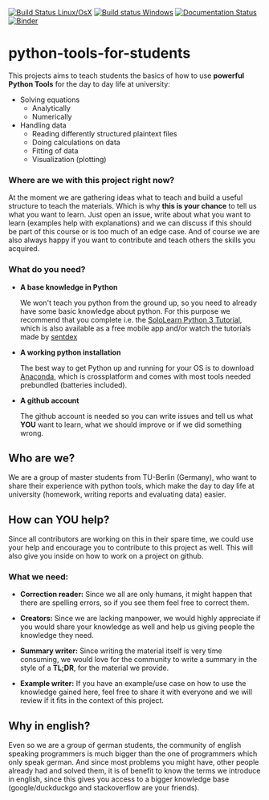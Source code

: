[![Build Status Linux/OsX](https://api.travis-ci.org/students-teach-students/python-tools-for-students.svg?branch=master)](https://travis-ci.org/students-teach-students/python-tools-for-students)
[![Build status Windows](https://ci.appveyor.com/api/projects/status/58hq73cf6iv7xxdf/branch/master?svg=true)](https://ci.appveyor.com/project/s-weigand/python-tools-for-students-3ywm2/branch/master)
[![Documentation Status](https://readthedocs.org/projects/python-tools-for-students/badge/?version=latest)](https://python-tools-for-students.readthedocs.io/en/latest/?badge=latest)
[![Binder](https://static.mybinder.org/badge_logo.svg)](https://mybinder.org/v2/gh/students-teach-students/python-tools-for-students/master?urlpath=lab/tree/material)

# python-tools-for-students

This projects aims to teach students the basics of how to use
**powerful Python Tools** for the day to day life at university:

- Solving equations
  - Analytically
  - Numerically
- Handling data
  - Reading differently structured plaintext files
  - Doing calculations on data
  - Fitting of data
  - Visualization (plotting)

### Where are we with this project right now?

At the moment we are gathering ideas what to teach and build a useful
structure to teach the materials. Which is why **this is your chance**
to tell us what you want to learn. Just open an issue, write about what you want to learn
(examples help with explanations) and we can discuss
if this should be part of this course or is too much of an edge case.
And of course we are also always happy if you want to contribute and teach others the skills
you acquired.

### What do you need?

- **A base knowledge in Python**

  We won't teach you python from the ground up, so you need to already have some basic knowledge about python.
  For this purpose we recommend that you complete i.e. the
  [SoloLearn Python 3 Tutorial](https://www.sololearn.com/Course/Python/),
  which is also available as a free mobile app and/or watch the tutorials made by
  [sentdex](https://www.youtube.com/watch?v=eXBD2bB9-RA&list=PLQVvvaa0QuDeAams7fkdcwOGBpGdHpXln)

- **A working python installation**

  The best way to get Python up and running for your OS is to download
  [Anaconda](https://www.anaconda.com/distribution/), which is crossplatform and
  comes with most tools needed prebundled (batteries included).

- **A github account**

  The github account is needed so you can write issues and tell us what **YOU** want to learn,
  what we should improve or if we did something wrong.

## Who are we?

We are a group of master students from TU-Berlin (Germany),
who want to share their experience with python tools,
which make the day to day life at university
(homework, writing reports and evaluating data) easier.

## How can YOU help?

Since all contributors are working on this in their spare time, we could use your help and encourage you to contribute to this project as well.
This will also give you inside on how to work on a project on github.

### What we need:

- **Correction reader:** Since we all are only humans, it might happen that there are spelling errors, so if you see them feel free to correct them.

- **Creators:** Since we are lacking manpower, we would highly appreciate if you would share your knowledge as well and help us giving people the knowledge they need.

- **Summary writer:** Since writing the material itself is very time consuming, we would love for the community to write a summary in the style of a **TL;DR**, for the material we provide.

- **Example writer:** If you have an example/use case on how to use the knowledge gained here, feel free to share it with everyone and we will review if it fits in the context of this project.

## Why in english?

Even so we are a group of german students, the community of english speaking programmers
is much bigger than the one of programmers which only speak german.
And since most problems you might have, other people already had and solved them, it is of benefit
to know the terms we introduce in english, since this gives you access to a bigger knowledge base
(google/duckduckgo and stackoverflow are your friends).
